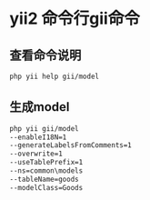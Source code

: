 # yii2 命令行gii命令

## 查看命令说明

```bash
php yii help gii/model
```

## 生成model

```bash
php yii gii/model 
--enableI18N=1 
--generateLabelsFromComments=1 
--overwrite=1 
--useTablePrefix=1 
--ns=common\models  
--tableName=goods 
--modelClass=Goods
```
